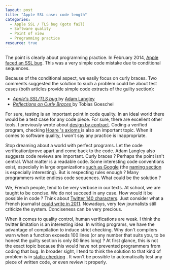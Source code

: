 ```yaml
---
layout: post 
title: "Apple SSL case: code length"
categories:
  - Apple SSL / TLS bug (goto fail)
  - Software quality
  - Point of view
  - Programming practice
resource: true
---
```

<p>
	The point is clearly about programming practice. In February 2014, 
	<a href="http://www.theguardian.com/technology/2014/feb/25/apples-ssl-iphone-vulnerability-how-did-it-happen-and-what-next">Apple faced an SSL bug</a>. This was a very simple code mistake due to 	conditional sequences.
</p>
<p>
	Because of the conditional aspect, we easily focus on curly braces. Two comments suggested the solution to such a problem could be about test cases (both articles provide simple code extracts of the guilty section):
</p>
<ul>
	<li>
		<span itemprop="citation" itemscope itemtype="http://schema.org/BlogPosting">
			<a itemprop="sameAs" href="https://www.imperialviolet.org/2014/02/22/applebug.html">
				<em><span itemprop="name">Apple's SSL/TLS bug</span></em>
			</a>
			by 
			<span itemprop="author" itemscope itemtype="http://schema.org/Person">
			<a itemprop="sameAs" href="https://github.com/agl">
				<span itemprop="name">
					<span itemprop="givenName">Adam</span> 
					<span itemprop="familyName">Langley</span>
				</span>
			</a>
			<link itemprop="sameAs" href="https://www.imperialviolet.org"></link>
			</span>
		</span>
	</li>
	<li>
		<span itemprop="citation"  itemscope itemtype="http://schema.org/BlogPosting">
			<a itemprop="sameAs" href="https://blog.codecentric.de/en/2014/02/curly-braces/">
				<em><span itemprop="name">Reflections on Curly Braces</span></em>
			</a>
			by
			<span itemprop="author" itemscope itemtype="http://schema.org/Person">
				<span itemprop="name">
					<span itemprop="givenName">Tobias</span> 
					<span itemprop="familyName">Goeschel</span>
				</span>
				<link itemprop="sameAs" href="https://blog.codecentric.de/en/author/tobias-goeschel/"></link>
			</span>
		<span>
	</li>
</ul>
<p>
	For sure, testing is an important point in code quality. In an ideal world there would be a test case for any code piece. For sure, there are excellent other tools. I previously wrote about <a href="http://bdulac.github.io/note/design-by-contract-assertions-and-exceptions/">design by contract</a>.  
	<span itemprop="citation" itemscope itemtype="http://schema.org/ScholarlyArticle">
		Coding a <span itemprop="about">verified program</span>, 
		checking 
			<a itemprop="sameAs" href="http://en.wikipedia.org/wiki/Hoare_logic">
				<link itemprop="sameAs" href="http://dx.doi.org/10.1145/363235.363259"></link>
				<span itemprop="author" itemscope itemtype="http://schema.org/Person">
					<span itemprop="familyName">Hoare</span>
					<link itemprop="sameAs" href="http://viaf.org/viaf/108123782"></link>
				</span>'s
				<span itemprop="about">axioms</span>
			</a>
		is also an important topic.
	</span>
	When it comes to software quality, I won't say any practice is inappropriate.
</p>
<p>
	Stop dreaming about a world with perfect programs. Let the code verification/prove apart and come back to the code. Adam Langley also suggests code reviews are important. Curly braces ? Perhaps the point isn't central. What matter is a <span itemprop="about">readable code</span>. 
Some interesting code conventions exist, especially in large organizations <a href="https://google-styleguide.googlecode.com/svn/trunk/javaguide.html">such as Google</a> (the <a href="https://google-styleguide.googlecode.com/svn/trunk/javaguide.html#s5-naming">naming section</a> is especially interesting). But is respecting rules enough ? Many programmers write endless code sequences. What could be the solution ?
</p> 
<p>
	We, French people, tend to be very verbose in our texts. At school, we are taught to be concise. We do not succeed in any case. How would it be possible in code ? Think about <a href="https://dev.twitter.com/overview/api/counting-characters">Twitter 140 characters</a>. Just consider what a French journalist <a href="http://www.slate.fr/story/41689/140-signes-twitter-fin-google">could write in 2011</a>. Nowadays, very few journalists still criticize the system. Conciseness can be very precious. 
</p>
<p>
	When it comes to quality control, human verifications are weak. I think the twitter limitation is an interesting idea. In writing programs, we have the advantage of compilation to induce strict checking. Why don't compilers warn when a function exceeds 100 lines (or any number that suits you, to be honest the guilty section is only 80 lines long) ? At first glance, this is not the exact topic because this would have not prevented programmers from coding that bug. In broader sight, I tend to think the solution to that kind of problem is in <span itemprop="about">
		<a itemprop="sameAs" href="http://en.wikipedia.org/wiki/Static_program_analysis">static checking</a>
	</span>. It won't be possible to automatically test any piece of written code, or even review it properly. 
</p>